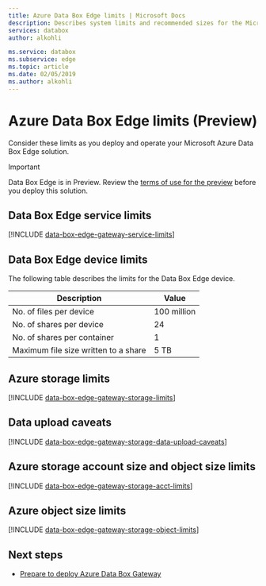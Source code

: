 ```yaml
---
title: Azure Data Box Edge limits | Microsoft Docs
description: Describes system limits and recommended sizes for the Microsoft Azure Data Box Edge.
services: databox
author: alkohli

ms.service: databox
ms.subservice: edge
ms.topic: article
ms.date: 02/05/2019
ms.author: alkohli
---
```


# Azure Data Box Edge limits (Preview)

Consider these limits as you deploy and operate your Microsoft Azure Data Box Edge solution.

> [!IMPORTANT]
> Data Box Edge is in Preview. Review the [terms of use for the preview](https://azure.microsoft.com/support/legal/preview-supplemental-terms/) before you deploy this solution.


## Data Box Edge service limits

[!INCLUDE [data-box-edge-gateway-service-limits](../../includes/data-box-edge-gateway-service-limits.md)]

## Data Box Edge device limits

The following table describes the limits for the Data Box Edge device.

| Description | Value |
|---|---|
|No. of files per device |100 million |
|No. of shares per device |24 |
|No. of shares per container |1 |
|Maximum file size written to a share| 5 TB |

## Azure storage limits

[!INCLUDE [data-box-edge-gateway-storage-limits](../../includes/data-box-edge-gateway-storage-limits.md)]

## Data upload caveats

[!INCLUDE [data-box-edge-gateway-storage-data-upload-caveats](../../includes/data-box-edge-gateway-storage-data-upload-caveats.md)]

## Azure storage account size and object size limits

[!INCLUDE [data-box-edge-gateway-storage-acct-limits](../../includes/data-box-edge-gateway-storage-acct-limits.md)]


## Azure object size limits

[!INCLUDE [data-box-edge-gateway-storage-object-limits](../../includes/data-box-edge-gateway-storage-object-limits.md)]

## Next steps

- [Prepare to deploy Azure Data Box Gateway](data-box-gateway-deploy-prep.md)
